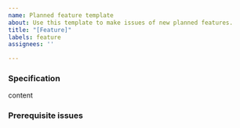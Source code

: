 ```yaml
---
name: Planned feature template
about: Use this template to make issues of new planned features.
title: "[Feature]"
labels: feature
assignees: ''

---
```


### Specification

content

### Prerequisite issues
